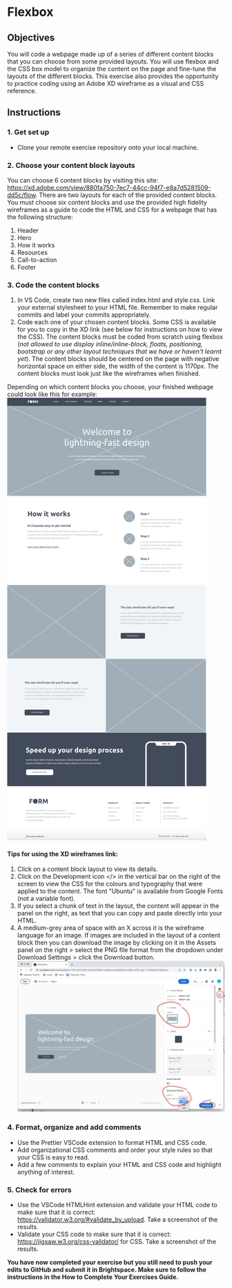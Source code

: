 # Flexbox

## Objectives

You will code a webpage made up of a series of different content blocks that you can choose from some provided layouts. You will use flexbox and the CSS box model to organize the content on the page and fine-tune the layouts of the different blocks. This exercise also provides the opportunity to practice coding using an Adobe XD wireframe as a visual and CSS reference.

## Instructions

### 1. Get set up

- Clone your remote exercise repository onto your local machine.

### 2. Choose your content block layouts

You can choose 6 content blocks by visiting this site: https://xd.adobe.com/view/880fa750-7ec7-44cc-94f7-e8a7d5281509-dd5c/flow.
There are two layouts for each of the provided content blocks. You must choose six content blocks and use the provided high fidelity wireframes as a guide to code the HTML and CSS for a webpage that has the following structure:

1. Header
2. Hero
3. How it works
4. Resources
5. Call-to-action
6. Footer

### 3. Code the content blocks

1. In VS Code, create two new files called index.html and style.css. Link your external stylesheet to your HTML file. Remember to make regular commits and label your commits appropriately.
2. Code each one of your chosen content blocks. Some CSS is available for you to copy in the XD link (see below for instructions on how to view the CSS). The content blocks must be coded from scratch using flexbox (_not allowed to use display inline/inline-block, floats, positioning, bootstrap or any other layout techniques that we have or haven't learnt yet_). The content blocks should be centered on the page with negative horizontal space on either side, the width of the content is 1170px. The content blocks must look just like the wireframes when finished.

Depending on which content blocks you choose, your finished webpage could look like this for example:
![Image of sample webpage](images/example.png)

#### Tips for using the XD wireframes link:

1. Click on a content block layout to view its details.
2. Click on the Development icon </> in the vertical bar on the right of the screen to view the CSS for the colours and typography that were applied to the content. The font "Ubuntu" is available from Google Fonts (not a variable font).
3. If you select a chunk of text in the layout, the content will appear in the panel on the right, as text that you can copy and paste directly into your HTML.
4. A medium-grey area of space with an X across it is the wireframe language for an image. If images are included in the layout of a content block then you can download the image by clicking on it in the Assets panel on the right > select the PNG file format from the dropdown under Download Settings > click the Download button.
   ![Image of sample webpage](images/assets.png)

### 4. Format, organize and add comments

- Use the Prettier VSCode extension to format HTML and CSS code.
- Add organizational CSS comments and order your style rules so that your CSS is easy to read.
- Add a few comments to explain your HTML and CSS code and highlight anything of interest.

### 5. Check for errors

- Use the VSCode HTMLHint extension and validate your HTML code to make sure that it is correct: https://validator.w3.org/#validate_by_upload. Take a screenshot of the results.
- Validate your CSS code to make sure that it is correct: https://jigsaw.w3.org/css-validator/ for CSS. Take a screenshot of the results.

**You have now completed your exercise but you still need to push your edits to GitHub and submit it in Brightspace. Make sure to follow the instructions in the How to Complete Your Exercises Guide.**
